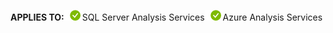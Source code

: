 **APPLIES TO:**![yes](media/yes.png)SQL Server Analysis Services![yes](media/yes.png)Azure Analysis Services